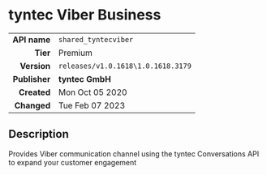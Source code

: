 # tyntec Viber Business
| | |
|-:|-|
|**API name**|`shared_tyntecviber`|
|**Tier**|Premium|
|**Version**|`releases/v1.0.1618\1.0.1618.3179`|
|**Publisher**|**tyntec GmbH**|
|**Created**|Mon Oct 05 2020|
|**Changed**|Tue Feb 07 2023|

## Description
Provides Viber communication channel using the tyntec Conversations API to expand your customer engagement
